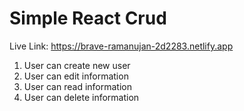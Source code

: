 # Simple React Crud
Live Link: https://brave-ramanujan-2d2283.netlify.app
1. User can create new user
2. User can edit information
3. User can read information
4. User can delete information

